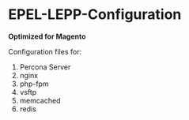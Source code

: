 EPEL-LEPP-Configuration
=======================

**Optimized for Magento**

Configuration files for:

1. Percona Server
2. nginx
3. php-fpm
4. vsftp
5. memcached
6. redis
